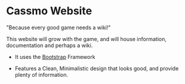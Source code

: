 Cassmo Website
=======================

"Because every good game needs a wiki!"

This website will grow with the game, and will house information, documentation and perhaps a wiki.

- It uses the [Bootstrap](http://getbootstrap.com/) Framework

- Features a Clean, Minimalistic design that looks good, and provide plenty of information.
